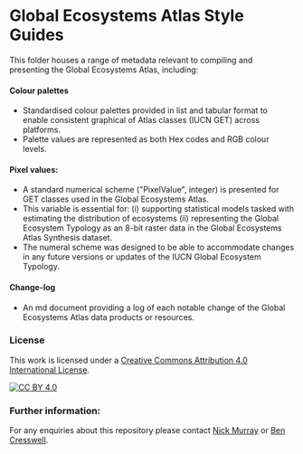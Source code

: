 # Global Ecosystems Atlas Style Guides

This folder houses a range of metadata relevant to compiling and presenting the Global Ecosystems Atlas, including:

#### Colour palettes

* Standardised colour palettes provided in list and tabular format to enable consistent graphical of Atlas classes (IUCN GET) across platforms.
* Palette values are represented as both Hex codes and RGB colour levels. 

#### Pixel values: 

* A standard numerical scheme ("PixelValue", integer) is presented for GET classes used in the Global Ecosystems Atlas.
* This variable is essential for:
      (i) supporting statistical models tasked with estimating the distribution of ecosystems
      (ii) representing the Global Ecosystem Typology as an 8-bit raster data in the Global Ecosystems Atlas Synthesis dataset. 
* The numeral scheme was designed to be able to accommodate changes in any future versions or updates of the IUCN Global Ecosystem Typology.

#### Change-log

* An md document providing a log of each notable change of the Global Ecosystems Atlas data products or resources.

### License
This work is licensed under a
[Creative Commons Attribution 4.0 International License][cc-by].

[![CC BY 4.0][cc-by-image]][cc-by]

[cc-by]: http://creativecommons.org/licenses/by/4.0/
[cc-by-image]: https://i.creativecommons.org/l/by/4.0/88x31.png
[cc-by-shield]: https://img.shields.io/badge/License-CC%20BY%204.0-lightgrey.svg


### Further information:
For any enquiries about this repository please contact [Nick Murray](nicholas.murray@jcu.edu.au) or [Ben Cresswell](benjamin.cresswell@jcu.edu.au).

